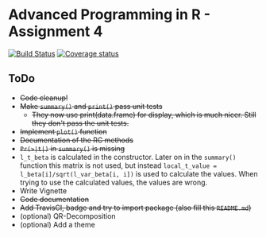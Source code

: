 # Advanced Programming in R - Assignment 4
[![Build Status](https://travis-ci.org/AnnalenaE/advanced-r-4.svg?branch=master)](https://travis-ci.org/AnnalenaE/advanced-r-4)
[![Coverage status](https://codecov.io/gh/AnnalenaE/advanced-r-4/branch/master/graph/badge.svg)](https://codecov.io/github/AnnalenaE/advanced-r-4?branch=master)

## ToDo
- ~~Code cleanup!~~
- ~~Make `summary()` and `print()` pass unit tests~~
  - ~~They now use print(data.frame) for display, which is much nicer. Still they don't pass the unit tests.~~
- ~~Implement `plot()` function~~
- ~~Documentation of the RC methods~~
- ~~`Pr(>|t|)` in `summary()` is missing~~
- `l_t_beta` is calculated in the constructor. Later on in the `summary()` function this matrix is not used, but instead `local_t_value = l_beta[i]/sqrt(l_var_beta[i, i])` is used to calculate the values. When trying to use the calculated values, the values are wrong.
- Write Vignette
- ~~Code documentation~~
- ~~Add TravisCI, badge and try to import package (also fill this `README.md`)~~
- (optional) QR-Decomposition
- (optional) Add a theme
